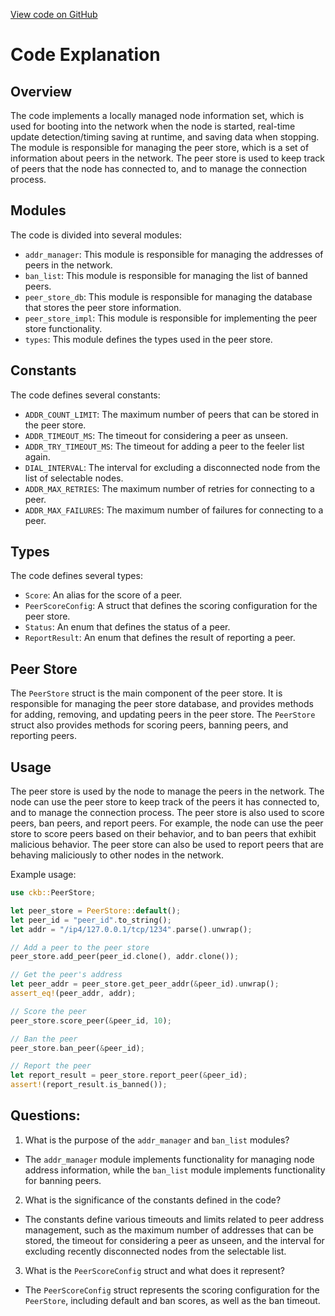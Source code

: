 [View code on GitHub](https://github.com/nervosnetwork/ckb/blob/develop/network/src/peer_store/mod.rs)

# Code Explanation

## Overview
The code implements a locally managed node information set, which is used for booting into the network when the node is started, real-time update detection/timing saving at runtime, and saving data when stopping. The module is responsible for managing the peer store, which is a set of information about peers in the network. The peer store is used to keep track of peers that the node has connected to, and to manage the connection process.

## Modules
The code is divided into several modules:
- `addr_manager`: This module is responsible for managing the addresses of peers in the network.
- `ban_list`: This module is responsible for managing the list of banned peers.
- `peer_store_db`: This module is responsible for managing the database that stores the peer store information.
- `peer_store_impl`: This module is responsible for implementing the peer store functionality.
- `types`: This module defines the types used in the peer store.

## Constants
The code defines several constants:
- `ADDR_COUNT_LIMIT`: The maximum number of peers that can be stored in the peer store.
- `ADDR_TIMEOUT_MS`: The timeout for considering a peer as unseen.
- `ADDR_TRY_TIMEOUT_MS`: The timeout for adding a peer to the feeler list again.
- `DIAL_INTERVAL`: The interval for excluding a disconnected node from the list of selectable nodes.
- `ADDR_MAX_RETRIES`: The maximum number of retries for connecting to a peer.
- `ADDR_MAX_FAILURES`: The maximum number of failures for connecting to a peer.

## Types
The code defines several types:
- `Score`: An alias for the score of a peer.
- `PeerScoreConfig`: A struct that defines the scoring configuration for the peer store.
- `Status`: An enum that defines the status of a peer.
- `ReportResult`: An enum that defines the result of reporting a peer.

## Peer Store
The `PeerStore` struct is the main component of the peer store. It is responsible for managing the peer store database, and provides methods for adding, removing, and updating peers in the peer store. The `PeerStore` struct also provides methods for scoring peers, banning peers, and reporting peers.

## Usage
The peer store is used by the node to manage the peers in the network. The node can use the peer store to keep track of the peers it has connected to, and to manage the connection process. The peer store is also used to score peers, ban peers, and report peers. For example, the node can use the peer store to score peers based on their behavior, and to ban peers that exhibit malicious behavior. The peer store can also be used to report peers that are behaving maliciously to other nodes in the network.

Example usage:
```rust
use ckb::PeerStore;

let peer_store = PeerStore::default();
let peer_id = "peer_id".to_string();
let addr = "/ip4/127.0.0.1/tcp/1234".parse().unwrap();

// Add a peer to the peer store
peer_store.add_peer(peer_id.clone(), addr.clone());

// Get the peer's address
let peer_addr = peer_store.get_peer_addr(&peer_id).unwrap();
assert_eq!(peer_addr, addr);

// Score the peer
peer_store.score_peer(&peer_id, 10);

// Ban the peer
peer_store.ban_peer(&peer_id);

// Report the peer
let report_result = peer_store.report_peer(&peer_id);
assert!(report_result.is_banned());
```
## Questions:
 1. What is the purpose of the `addr_manager` and `ban_list` modules?
- The `addr_manager` module implements functionality for managing node address information, while the `ban_list` module implements functionality for banning peers.
2. What is the significance of the constants defined in the code?
- The constants define various timeouts and limits related to peer address management, such as the maximum number of addresses that can be stored, the timeout for considering a peer as unseen, and the interval for excluding recently disconnected nodes from the selectable list.
3. What is the `PeerScoreConfig` struct and what does it represent?
- The `PeerScoreConfig` struct represents the scoring configuration for the `PeerStore`, including default and ban scores, as well as the ban timeout.
